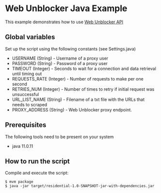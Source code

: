 # Web Unblocker Java Example

This example demonstrates how to use [Web Unblocker API](https://developers.oxylabs.io/advanced-proxy-solutions/web-unblocker)

## Global variables

Set up the script using the following constants (see Settings.java)

* USERNAME (String) - Username of a proxy user
* PASSWORD (String) - Password of a proxy user
* TIMEOUT (Integer) - Seconds to wait for a connection and data retrieval until timing out
* REQUESTS_RATE (Integer) - Number of requests to make per one second
* RETRIES_NUM (Integer) - Number of times to retry if initial request was unsuccessful
* URL_LIST_NAME (String) - Filename of a txt file with the URLs that needs to scraped
* PROXY_ADDRESS (String) - Web Unblocker proxy endpoint.

## Prerequisites

The following tools need to be present on your system
* java 11.0.11

## How to run the script

Compile and execute the script:
```
$ mvm package
$ java -jar target/residential-1.0-SNAPSHOT-jar-with-dependencies.jar
```
